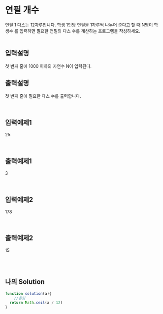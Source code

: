 # 연필 개수
연필 1 다스는 12자루입니다. 학생 1인당 연필을 1자루씩 나누어 준다고 할 때 N명이 학생수
를 입력하면 필요한 연필의 다스 수를 계산하는 프로그램을 작성하세요.
<br/>
<br/>

## 입력설명
첫 번째 줄에 1000 이하의 자연수 N이 입력된다.


## 출력설명
첫 번째 줄에 필요한 다스 수를 출력합니다.

<br/>

## 입력예제1
25

<br/>

## 출력예제1
3

<br/>

## 입력예제2
178

<br/>

## 출력예제2
15


<br/>
<br/>

## 나의 Solution
```javascript
function solution(a){
    //올림
  return Math.ceil(a / 12)
}
```